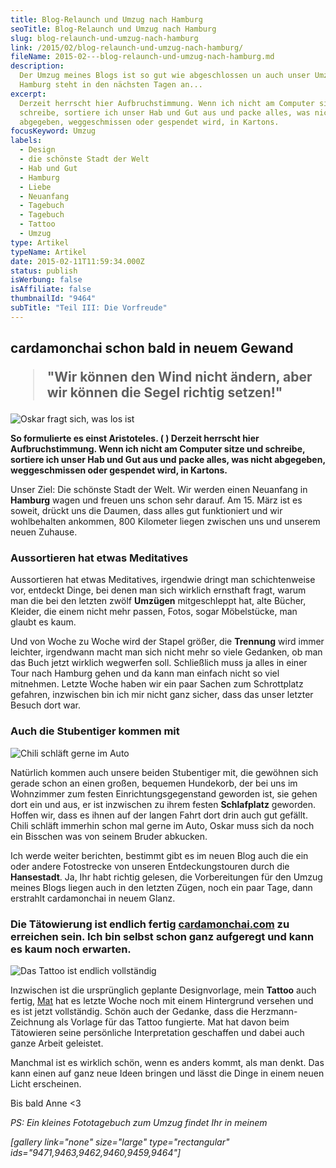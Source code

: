 ```yaml
---
title: Blog-Relaunch und Umzug nach Hamburg
seoTitle: Blog-Relaunch und Umzug nach Hamburg
slug: blog-relaunch-und-umzug-nach-hamburg
link: /2015/02/blog-relaunch-und-umzug-nach-hamburg/
fileName: 2015-02---blog-relaunch-und-umzug-nach-hamburg.md
description:
  Der Umzug meines Blogs ist so gut wie abgeschlossen un auch unser Umzug nach
  Hamburg steht in den nächsten Tagen an...
excerpt:
  Derzeit herrscht hier Aufbruchstimmung. Wenn ich nicht am Computer sitze und
  schreibe, sortiere ich unser Hab und Gut aus und packe alles, was nicht
  abgegeben, weggeschmissen oder gespendet wird, in Kartons.
focusKeyword: Umzug
labels:
  - Design
  - die schönste Stadt der Welt
  - Hab und Gut
  - Hamburg
  - Liebe
  - Neuanfang
  - Tagebuch
  - Tagebuch
  - Tattoo
  - Umzug
type: Artikel
typeName: Artikel
date: 2015-02-11T11:59:34.000Z
status: publish
isWerbung: false
isAffiliate: false
thumbnailId: "9464"
subTitle: "Teil III: Die Vorfreude"
---
```


## cardamonchai schon bald in neuem Gewand<blockquote><strong>"Wir können den Wind nicht ändern, aber wir können die Segel richtig setzen!"</strong></blockquote>

![Oskar fragt sich, was los ist](https://cardamonchai.files.wordpress.com/2015/02/16427078811_31c1a4b20c_z.jpg?w=300 " [](https://www.flickr.com/photos/99929697@N07/)  Oskar fragt sich, was los ist")

<strong>So formulierte es einst Aristoteles. (
[](/2014/08/21/wie-picasso-nur-mit-strom/) ) Derzeit herrscht hier
Aufbruchstimmung. Wenn ich nicht am Computer sitze und schreibe, sortiere ich
unser Hab und Gut aus und packe alles, was nicht abgegeben, weggeschmissen oder
gespendet wird, in Kartons.</strong>

Unser Ziel: Die schönste Stadt der Welt. Wir werden einen Neuanfang in
<strong>Hamburg</strong> wagen und freuen uns schon sehr darauf. Am 15. März ist
es soweit, drückt uns die Daumen, dass alles gut funktioniert und wir
wohlbehalten ankommen, 800 Kilometer liegen zwischen uns und unserem neuen
Zuhause.

### Aussortieren hat etwas Meditatives

Aussortieren hat etwas Meditatives, irgendwie dringt man schichtenweise vor,
entdeckt Dinge, bei denen man sich wirklich ernsthaft fragt, warum man die bei
den letzten zwölf <strong>Umzügen</strong> mitgeschleppt hat, alte Bücher,
Kleider, die einem nicht mehr passen, Fotos, sogar Möbelstücke, man glaubt es
kaum.

Und von Woche zu Woche wird der Stapel größer, die <strong>Trennung</strong>
wird immer leichter, irgendwann macht man sich nicht mehr so viele Gedanken, ob
man das Buch jetzt wirklich wegwerfen soll. Schließlich muss ja alles in einer
Tour nach Hamburg gehen und da kann man einfach nicht so viel mitnehmen. Letzte
Woche haben wir ein paar Sachen zum Schrottplatz gefahren, inzwischen bin ich
mir nicht ganz sicher, dass das unser letzter Besuch dort war.

### Auch die Stubentiger kommen mit

![Chili schläft gerne im Auto](https://cardamonchai.files.wordpress.com/2015/02/16304443177_47613ca2b5_z.jpg?w=300 " [](https://www.flickr.com/photos/99929697@N07/)  Chili schläft gerne im Auto")

Natürlich kommen auch unsere beiden Stubentiger mit, die gewöhnen sich gerade
schon an einen großen, bequemen Hundekorb, der bei uns im Wohnzimmer zum festen
Einrichtungsgegenstand geworden ist, sie gehen dort ein und aus, er ist
inzwischen zu ihrem festen <strong>Schlafplatz</strong> geworden. Hoffen wir,
dass es ihnen auf der langen Fahrt dort drin auch gut gefällt. Chili schläft
immerhin schon mal gerne im Auto, Oskar muss sich da noch ein Bisschen was von
seinem Bruder abkucken.

Ich werde weiter berichten, bestimmt gibt es im neuen Blog auch die ein oder
andere Fotostrecke von unseren Entdeckungstouren durch die
<strong>Hansestadt</strong>. Ja, Ihr habt richtig gelesen, die Vorbereitungen
für den Umzug meines Blogs liegen auch in den letzten Zügen, noch ein paar Tage,
dann erstrahlt cardamonchai in neuem Glanz.

### Die Tätowierung ist endlich fertig [cardamonchai.com](/2014/05/20/tatowierung-vom-meister-und-webdesign-made-by-herzmann-anne/) zu erreichen sein. Ich bin selbst schon ganz aufgeregt und kann es kaum noch erwarten.

![Das Tattoo ist endlich vollständig](https://cardamonchai.files.wordpress.com/2015/02/10959249_906589656029831_7547401194000002658_o.jpg?w=225 " [](https://www.flickr.com/photos/99929697@N07/)  Das Tattoo ist endlich vollständig")

Inzwischen ist die ursprünglich geplante Designvorlage, mein
<strong>Tattoo</strong> auch fertig, [Mat](http://instagram.com/matstache) hat
es letzte Woche noch mit einem Hintergrund versehen und es ist jetzt
vollständig. Schön auch der Gedanke, dass die Herzmann-Zeichnung als Vorlage für
das Tattoo fungierte. Mat hat davon beim Tätowieren seine persönliche
Interpretation geschaffen und dabei auch ganze Arbeit geleistet.

Manchmal ist es wirklich schön, wenn es anders kommt, als man denkt. Das kann
einen auf ganz neue Ideen bringen und lässt die Dinge in einem neuen Licht
erscheinen.

Bis bald Anne &lt;3

<em>PS: Ein kleines Fototagebuch zum Umzug findet Ihr in meinem
[](http://instagram.com/anne_reko/) </span>

[gallery link="none" size="large" type="rectangular"
ids="9471,9463,9462,9460,9459,9464"]

